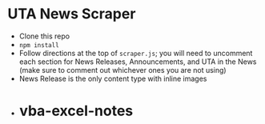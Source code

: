 # UTA News Scraper

* Clone this repo
* `npm install`
* Follow directions at the top of `scraper.js`; you will need to uncomment each section for News Releases, Announcements, and UTA in the News (make sure to comment out whichever ones you are not using)
* News Release is the only content type with inline images
* # vba-excel-notes
